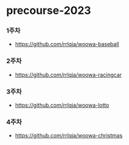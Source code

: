 # precourse-2023

### 1주차
- https://github.com/rrlqja/woowa-baseball

### 2주차
- https://github.com/rrlqja/woowa-racingcar

### 3주차
- https://github.com/rrlqja/woowa-lotto

### 4주차
- https://github.com/rrlqja/woowa-christmas

